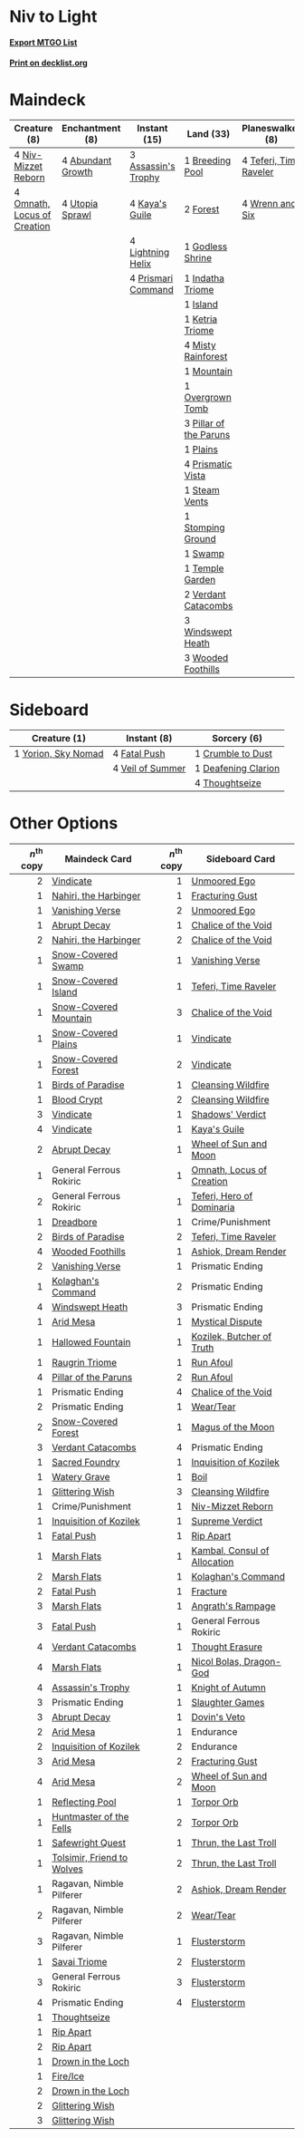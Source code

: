 # Niv to Light

#### [Export MTGO List](../collection/Niv%20to%20Light/Niv%20to%20Light.txt)
#### [Print on decklist.org](http://decklist.org/?deckmain=4%09Abundant%20Growth%0A3%09Assassin's%20Trophy%0A1%09Breeding%20Pool%0A4%09Bring%20to%20Light%0A2%09Forest%0A1%09Godless%20Shrine%0A1%09Indatha%20Triome%0A1%09Island%0A4%09Kaya's%20Guile%0A1%09Ketria%20Triome%0A4%09Lightning%20Helix%0A4%09Misty%20Rainforest%0A1%09Mountain%0A4%09Niv-Mizzet%20Reborn%0A4%09Omnath,%20Locus%20of%20Creation%0A1%09Overgrown%20Tomb%0A3%09Pillar%20of%20the%20Paruns%0A1%09Plains%0A4%09Prismari%20Command%0A4%09Prismatic%20Vista%0A1%09Steam%20Vents%0A1%09Stomping%20Ground%0A1%09Supreme%20Verdict%0A1%09Swamp%0A4%09Teferi,%20Time%20Raveler%0A1%09Temple%20Garden%0A1%09Unmoored%20Ego%0A4%09Utopia%20Sprawl%0A1%09Valki,%20God%20of%20Lies%0A2%09Verdant%20Catacombs%0A1%09Vindicate%0A3%09Windswept%20Heath%0A3%09Wooded%20Foothills%0A4%09Wrenn%20and%20Six&deckside=1%09Crumble%20to%20Dust%0A1%09Deafening%20Clarion%0A4%09Fatal%20Push%0A4%09Thoughtseize%0A4%09Veil%20of%20Summer%0A1%09Yorion,%20Sky%20Nomad)
# Maindeck

|                                             Creature (8)                                             |                                      Enchantment (8)                                       |                                         Instant (15)                                         |                                            Land (33)                                            |                                        Planeswalker (8)                                         |                                        Sorcery (7)                                         |    Unknown (1)     |
|------------------------------------------------------------------------------------------------------|--------------------------------------------------------------------------------------------|----------------------------------------------------------------------------------------------|-------------------------------------------------------------------------------------------------|-------------------------------------------------------------------------------------------------|--------------------------------------------------------------------------------------------|--------------------|
|4 [Niv-Mizzet Reborn](http://gatherer.wizards.com/Pages/Card/Details.aspx?multiverseid=461135)        |4 [Abundant Growth](http://gatherer.wizards.com/Pages/Card/Details.aspx?multiverseid=240017)|3 [Assassin's Trophy](http://gatherer.wizards.com/Pages/Card/Details.aspx?multiverseid=452902)|1 [Breeding Pool](http://gatherer.wizards.com/Pages/Card/Details.aspx?multiverseid=97088)        |4 [Teferi, Time Raveler](http://gatherer.wizards.com/Pages/Card/Details.aspx?multiverseid=461148)|4 [Bring to Light](http://gatherer.wizards.com/Pages/Card/Details.aspx?multiverseid=401831) |1 Valki, God of Lies|
|4 [Omnath, Locus of Creation](http://gatherer.wizards.com/Pages/Card/Details.aspx?multiverseid=491883)|4 [Utopia Sprawl](http://gatherer.wizards.com/Pages/Card/Details.aspx?multiverseid=442181)  |4 [Kaya's Guile](http://gatherer.wizards.com/Pages/Card/Details.aspx?multiverseid=464154)     |2 [Forest](http://gatherer.wizards.com/Pages/Card/Details.aspx?multiverseid=439860)              |4 [Wrenn and Six](http://gatherer.wizards.com/Pages/Card/Details.aspx?multiverseid=464166)       |1 [Supreme Verdict](http://gatherer.wizards.com/Pages/Card/Details.aspx?multiverseid=438776)|                    |
|                                                                                                      |                                                                                            |4 [Lightning Helix](http://gatherer.wizards.com/Pages/Card/Details.aspx?multiverseid=249386)  |1 [Godless Shrine](http://gatherer.wizards.com/Pages/Card/Details.aspx?multiverseid=405099)      |                                                                                                 |1 [Unmoored Ego](http://gatherer.wizards.com/Pages/Card/Details.aspx?multiverseid=452962)   |                    |
|                                                                                                      |                                                                                            |4 [Prismari Command](http://gatherer.wizards.com/Pages/Card/Details.aspx?multiverseid=513706) |1 [Indatha Triome](http://gatherer.wizards.com/Pages/Card/Details.aspx?multiverseid=479768)      |                                                                                                 |1 [Vindicate](http://gatherer.wizards.com/Pages/Card/Details.aspx?multiverseid=442208)      |                    |
|                                                                                                      |                                                                                            |                                                                                              |1 [Island](http://gatherer.wizards.com/Pages/Card/Details.aspx?multiverseid=439857)              |                                                                                                 |                                                                                            |                    |
|                                                                                                      |                                                                                            |                                                                                              |1 [Ketria Triome](http://gatherer.wizards.com/Pages/Card/Details.aspx?multiverseid=479770)       |                                                                                                 |                                                                                            |                    |
|                                                                                                      |                                                                                            |                                                                                              |4 [Misty Rainforest](http://gatherer.wizards.com/Pages/Card/Details.aspx?multiverseid=405102)    |                                                                                                 |                                                                                            |                    |
|                                                                                                      |                                                                                            |                                                                                              |1 [Mountain](http://gatherer.wizards.com/Pages/Card/Details.aspx?multiverseid=439859)            |                                                                                                 |                                                                                            |                    |
|                                                                                                      |                                                                                            |                                                                                              |1 [Overgrown Tomb](http://gatherer.wizards.com/Pages/Card/Details.aspx?multiverseid=405103)      |                                                                                                 |                                                                                            |                    |
|                                                                                                      |                                                                                            |                                                                                              |3 [Pillar of the Paruns](http://gatherer.wizards.com/Pages/Card/Details.aspx?multiverseid=107279)|                                                                                                 |                                                                                            |                    |
|                                                                                                      |                                                                                            |                                                                                              |1 [Plains](http://gatherer.wizards.com/Pages/Card/Details.aspx?multiverseid=439856)              |                                                                                                 |                                                                                            |                    |
|                                                                                                      |                                                                                            |                                                                                              |4 [Prismatic Vista](http://gatherer.wizards.com/Pages/Card/Details.aspx?multiverseid=464193)     |                                                                                                 |                                                                                            |                    |
|                                                                                                      |                                                                                            |                                                                                              |1 [Steam Vents](http://gatherer.wizards.com/Pages/Card/Details.aspx?multiverseid=405109)         |                                                                                                 |                                                                                            |                    |
|                                                                                                      |                                                                                            |                                                                                              |1 [Stomping Ground](http://gatherer.wizards.com/Pages/Card/Details.aspx?multiverseid=405110)     |                                                                                                 |                                                                                            |                    |
|                                                                                                      |                                                                                            |                                                                                              |1 [Swamp](http://gatherer.wizards.com/Pages/Card/Details.aspx?multiverseid=439858)               |                                                                                                 |                                                                                            |                    |
|                                                                                                      |                                                                                            |                                                                                              |1 [Temple Garden](http://gatherer.wizards.com/Pages/Card/Details.aspx?multiverseid=405112)       |                                                                                                 |                                                                                            |                    |
|                                                                                                      |                                                                                            |                                                                                              |2 [Verdant Catacombs](http://gatherer.wizards.com/Pages/Card/Details.aspx?multiverseid=405113)   |                                                                                                 |                                                                                            |                    |
|                                                                                                      |                                                                                            |                                                                                              |3 [Windswept Heath](http://gatherer.wizards.com/Pages/Card/Details.aspx?multiverseid=405115)     |                                                                                                 |                                                                                            |                    |
|                                                                                                      |                                                                                            |                                                                                              |3 [Wooded Foothills](http://gatherer.wizards.com/Pages/Card/Details.aspx?multiverseid=405116)    |                                                                                                 |                                                                                            |                    |


# Sideboard

|                                         Creature (1)                                         |                                        Instant (8)                                        |                                         Sorcery (6)                                          |
|----------------------------------------------------------------------------------------------|-------------------------------------------------------------------------------------------|----------------------------------------------------------------------------------------------|
|1 [Yorion, Sky Nomad](http://gatherer.wizards.com/Pages/Card/Details.aspx?multiverseid=479752)|4 [Fatal Push](http://gatherer.wizards.com/Pages/Card/Details.aspx?multiverseid=423724)    |1 [Crumble to Dust](http://gatherer.wizards.com/Pages/Card/Details.aspx?multiverseid=401850)  |
|                                                                                              |4 [Veil of Summer](http://gatherer.wizards.com/Pages/Card/Details.aspx?multiverseid=466952)|1 [Deafening Clarion](http://gatherer.wizards.com/Pages/Card/Details.aspx?multiverseid=452915)|
|                                                                                              |                                                                                           |4 [Thoughtseize](http://gatherer.wizards.com/Pages/Card/Details.aspx?multiverseid=438676)     |


# Other Options

|*n*<sup>th</sup> copy|                                            Maindeck Card                                            |*n*<sup>th</sup> copy|                                            Sideboard Card                                             |
|--------------------:|-----------------------------------------------------------------------------------------------------|--------------------:|-------------------------------------------------------------------------------------------------------|
|                    2|[Vindicate](http://gatherer.wizards.com/Pages/Card/Details.aspx?multiverseid=442208)                 |                    1|[Unmoored Ego](http://gatherer.wizards.com/Pages/Card/Details.aspx?multiverseid=452962)                |
|                    1|[Nahiri, the Harbinger](http://gatherer.wizards.com/Pages/Card/Details.aspx?multiverseid=463948)     |                    1|[Fracturing Gust](http://gatherer.wizards.com/Pages/Card/Details.aspx?multiverseid=146759)             |
|                    1|[Vanishing Verse](http://gatherer.wizards.com/Pages/Card/Details.aspx?multiverseid=513736)           |                    2|[Unmoored Ego](http://gatherer.wizards.com/Pages/Card/Details.aspx?multiverseid=452962)                |
|                    1|[Abrupt Decay](http://gatherer.wizards.com/Pages/Card/Details.aspx?multiverseid=456061)              |                    1|[Chalice of the Void](http://gatherer.wizards.com/Pages/Card/Details.aspx?multiverseid=442211)         |
|                    2|[Nahiri, the Harbinger](http://gatherer.wizards.com/Pages/Card/Details.aspx?multiverseid=463948)     |                    2|[Chalice of the Void](http://gatherer.wizards.com/Pages/Card/Details.aspx?multiverseid=442211)         |
|                    1|[Snow-Covered Swamp](http://gatherer.wizards.com/Pages/Card/Details.aspx?multiverseid=121256)        |                    1|[Vanishing Verse](http://gatherer.wizards.com/Pages/Card/Details.aspx?multiverseid=513736)             |
|                    1|[Snow-Covered Island](http://gatherer.wizards.com/Pages/Card/Details.aspx?multiverseid=121130)       |                    1|[Teferi, Time Raveler](http://gatherer.wizards.com/Pages/Card/Details.aspx?multiverseid=461148)        |
|                    1|[Snow-Covered Mountain](http://gatherer.wizards.com/Pages/Card/Details.aspx?multiverseid=121233)     |                    3|[Chalice of the Void](http://gatherer.wizards.com/Pages/Card/Details.aspx?multiverseid=442211)         |
|                    1|[Snow-Covered Plains](http://gatherer.wizards.com/Pages/Card/Details.aspx?multiverseid=121267)       |                    1|[Vindicate](http://gatherer.wizards.com/Pages/Card/Details.aspx?multiverseid=442208)                   |
|                    1|[Snow-Covered Forest](http://gatherer.wizards.com/Pages/Card/Details.aspx?multiverseid=121192)       |                    2|[Vindicate](http://gatherer.wizards.com/Pages/Card/Details.aspx?multiverseid=442208)                   |
|                    1|[Birds of Paradise](http://gatherer.wizards.com/Pages/Card/Details.aspx?multiverseid=129906)         |                    1|[Cleansing Wildfire](http://gatherer.wizards.com/Pages/Card/Details.aspx?multiverseid=491777)          |
|                    1|[Blood Crypt](http://gatherer.wizards.com/Pages/Card/Details.aspx?multiverseid=97102)                |                    2|[Cleansing Wildfire](http://gatherer.wizards.com/Pages/Card/Details.aspx?multiverseid=491777)          |
|                    3|[Vindicate](http://gatherer.wizards.com/Pages/Card/Details.aspx?multiverseid=442208)                 |                    1|[Shadows' Verdict](http://gatherer.wizards.com/Pages/Card/Details.aspx?multiverseid=491762)            |
|                    4|[Vindicate](http://gatherer.wizards.com/Pages/Card/Details.aspx?multiverseid=442208)                 |                    1|[Kaya's Guile](http://gatherer.wizards.com/Pages/Card/Details.aspx?multiverseid=464154)                |
|                    2|[Abrupt Decay](http://gatherer.wizards.com/Pages/Card/Details.aspx?multiverseid=456061)              |                    1|[Wheel of Sun and Moon](http://gatherer.wizards.com/Pages/Card/Details.aspx?multiverseid=146740)       |
|                    1|General Ferrous Rokiric                                                                              |                    1|[Omnath, Locus of Creation](http://gatherer.wizards.com/Pages/Card/Details.aspx?multiverseid=491883)   |
|                    2|General Ferrous Rokiric                                                                              |                    1|[Teferi, Hero of Dominaria](http://gatherer.wizards.com/Pages/Card/Details.aspx?multiverseid=443095)   |
|                    1|[Dreadbore](http://gatherer.wizards.com/Pages/Card/Details.aspx?multiverseid=430622)                 |                    1|Crime/Punishment                                                                                       |
|                    2|[Birds of Paradise](http://gatherer.wizards.com/Pages/Card/Details.aspx?multiverseid=129906)         |                    2|[Teferi, Time Raveler](http://gatherer.wizards.com/Pages/Card/Details.aspx?multiverseid=461148)        |
|                    4|[Wooded Foothills](http://gatherer.wizards.com/Pages/Card/Details.aspx?multiverseid=405116)          |                    1|[Ashiok, Dream Render](http://gatherer.wizards.com/Pages/Card/Details.aspx?multiverseid=461155)        |
|                    2|[Vanishing Verse](http://gatherer.wizards.com/Pages/Card/Details.aspx?multiverseid=513736)           |                    1|Prismatic Ending                                                                                       |
|                    1|[Kolaghan's Command](http://gatherer.wizards.com/Pages/Card/Details.aspx?multiverseid=394613)        |                    2|Prismatic Ending                                                                                       |
|                    4|[Windswept Heath](http://gatherer.wizards.com/Pages/Card/Details.aspx?multiverseid=405115)           |                    3|Prismatic Ending                                                                                       |
|                    1|[Arid Mesa](http://gatherer.wizards.com/Pages/Card/Details.aspx?multiverseid=405092)                 |                    1|[Mystical Dispute](http://gatherer.wizards.com/Pages/Card/Details.aspx?multiverseid=473020)            |
|                    1|[Hallowed Fountain](http://gatherer.wizards.com/Pages/Card/Details.aspx?multiverseid=97071)          |                    1|[Kozilek, Butcher of Truth](http://gatherer.wizards.com/Pages/Card/Details.aspx?multiverseid=397668)   |
|                    1|[Raugrin Triome](http://gatherer.wizards.com/Pages/Card/Details.aspx?multiverseid=479771)            |                    1|[Run Afoul](http://gatherer.wizards.com/Pages/Card/Details.aspx?multiverseid=485524)                   |
|                    4|[Pillar of the Paruns](http://gatherer.wizards.com/Pages/Card/Details.aspx?multiverseid=107279)      |                    2|[Run Afoul](http://gatherer.wizards.com/Pages/Card/Details.aspx?multiverseid=485524)                   |
|                    1|Prismatic Ending                                                                                     |                    4|[Chalice of the Void](http://gatherer.wizards.com/Pages/Card/Details.aspx?multiverseid=442211)         |
|                    2|Prismatic Ending                                                                                     |                    1|[Wear/Tear](http://gatherer.wizards.com/Pages/Card/Details.aspx?multiverseid=368950)                   |
|                    2|[Snow-Covered Forest](http://gatherer.wizards.com/Pages/Card/Details.aspx?multiverseid=121192)       |                    1|[Magus of the Moon](http://gatherer.wizards.com/Pages/Card/Details.aspx?multiverseid=136152)           |
|                    3|[Verdant Catacombs](http://gatherer.wizards.com/Pages/Card/Details.aspx?multiverseid=405113)         |                    4|Prismatic Ending                                                                                       |
|                    1|[Sacred Foundry](http://gatherer.wizards.com/Pages/Card/Details.aspx?multiverseid=405106)            |                    1|[Inquisition of Kozilek](http://gatherer.wizards.com/Pages/Card/Details.aspx?multiverseid=416897)      |
|                    1|[Watery Grave](http://gatherer.wizards.com/Pages/Card/Details.aspx?multiverseid=405114)              |                    1|[Boil](http://gatherer.wizards.com/Pages/Card/Details.aspx?multiverseid=14630)                         |
|                    1|[Glittering Wish](http://gatherer.wizards.com/Pages/Card/Details.aspx?multiverseid=136157)           |                    3|[Cleansing Wildfire](http://gatherer.wizards.com/Pages/Card/Details.aspx?multiverseid=491777)          |
|                    1|Crime/Punishment                                                                                     |                    1|[Niv-Mizzet Reborn](http://gatherer.wizards.com/Pages/Card/Details.aspx?multiverseid=461135)           |
|                    1|[Inquisition of Kozilek](http://gatherer.wizards.com/Pages/Card/Details.aspx?multiverseid=416897)    |                    1|[Supreme Verdict](http://gatherer.wizards.com/Pages/Card/Details.aspx?multiverseid=438776)             |
|                    1|[Fatal Push](http://gatherer.wizards.com/Pages/Card/Details.aspx?multiverseid=423724)                |                    1|[Rip Apart](http://gatherer.wizards.com/Pages/Card/Details.aspx?multiverseid=513717)                   |
|                    1|[Marsh Flats](http://gatherer.wizards.com/Pages/Card/Details.aspx?multiverseid=405101)               |                    1|[Kambal, Consul of Allocation](http://gatherer.wizards.com/Pages/Card/Details.aspx?multiverseid=417756)|
|                    2|[Marsh Flats](http://gatherer.wizards.com/Pages/Card/Details.aspx?multiverseid=405101)               |                    1|[Kolaghan's Command](http://gatherer.wizards.com/Pages/Card/Details.aspx?multiverseid=394613)          |
|                    2|[Fatal Push](http://gatherer.wizards.com/Pages/Card/Details.aspx?multiverseid=423724)                |                    1|[Fracture](http://gatherer.wizards.com/Pages/Card/Details.aspx?multiverseid=513680)                    |
|                    3|[Marsh Flats](http://gatherer.wizards.com/Pages/Card/Details.aspx?multiverseid=405101)               |                    1|[Angrath's Rampage](http://gatherer.wizards.com/Pages/Card/Details.aspx?multiverseid=461112)           |
|                    3|[Fatal Push](http://gatherer.wizards.com/Pages/Card/Details.aspx?multiverseid=423724)                |                    1|General Ferrous Rokiric                                                                                |
|                    4|[Verdant Catacombs](http://gatherer.wizards.com/Pages/Card/Details.aspx?multiverseid=405113)         |                    1|[Thought Erasure](http://gatherer.wizards.com/Pages/Card/Details.aspx?multiverseid=452956)             |
|                    4|[Marsh Flats](http://gatherer.wizards.com/Pages/Card/Details.aspx?multiverseid=405101)               |                    1|[Nicol Bolas, Dragon-God](http://gatherer.wizards.com/Pages/Card/Details.aspx?multiverseid=463947)     |
|                    4|[Assassin's Trophy](http://gatherer.wizards.com/Pages/Card/Details.aspx?multiverseid=452902)         |                    1|[Knight of Autumn](http://gatherer.wizards.com/Pages/Card/Details.aspx?multiverseid=452933)            |
|                    3|Prismatic Ending                                                                                     |                    1|[Slaughter Games](http://gatherer.wizards.com/Pages/Card/Details.aspx?multiverseid=290532)             |
|                    3|[Abrupt Decay](http://gatherer.wizards.com/Pages/Card/Details.aspx?multiverseid=456061)              |                    1|[Dovin's Veto](http://gatherer.wizards.com/Pages/Card/Details.aspx?multiverseid=461120)                |
|                    2|[Arid Mesa](http://gatherer.wizards.com/Pages/Card/Details.aspx?multiverseid=405092)                 |                    1|Endurance                                                                                              |
|                    2|[Inquisition of Kozilek](http://gatherer.wizards.com/Pages/Card/Details.aspx?multiverseid=416897)    |                    2|Endurance                                                                                              |
|                    3|[Arid Mesa](http://gatherer.wizards.com/Pages/Card/Details.aspx?multiverseid=405092)                 |                    2|[Fracturing Gust](http://gatherer.wizards.com/Pages/Card/Details.aspx?multiverseid=146759)             |
|                    4|[Arid Mesa](http://gatherer.wizards.com/Pages/Card/Details.aspx?multiverseid=405092)                 |                    2|[Wheel of Sun and Moon](http://gatherer.wizards.com/Pages/Card/Details.aspx?multiverseid=146740)       |
|                    1|[Reflecting Pool](http://gatherer.wizards.com/Pages/Card/Details.aspx?multiverseid=382342)           |                    1|[Torpor Orb](http://gatherer.wizards.com/Pages/Card/Details.aspx?multiverseid=233069)                  |
|                    1|[Huntmaster of the Fells](http://gatherer.wizards.com/Pages/Card/Details.aspx?multiverseid=262875)   |                    2|[Torpor Orb](http://gatherer.wizards.com/Pages/Card/Details.aspx?multiverseid=233069)                  |
|                    1|[Safewright Quest](http://gatherer.wizards.com/Pages/Card/Details.aspx?multiverseid=142038)          |                    1|[Thrun, the Last Troll](http://gatherer.wizards.com/Pages/Card/Details.aspx?multiverseid=214050)       |
|                    1|[Tolsimir, Friend to Wolves](http://gatherer.wizards.com/Pages/Card/Details.aspx?multiverseid=461151)|                    2|[Thrun, the Last Troll](http://gatherer.wizards.com/Pages/Card/Details.aspx?multiverseid=214050)       |
|                    1|Ragavan, Nimble Pilferer                                                                             |                    2|[Ashiok, Dream Render](http://gatherer.wizards.com/Pages/Card/Details.aspx?multiverseid=461155)        |
|                    2|Ragavan, Nimble Pilferer                                                                             |                    2|[Wear/Tear](http://gatherer.wizards.com/Pages/Card/Details.aspx?multiverseid=368950)                   |
|                    3|Ragavan, Nimble Pilferer                                                                             |                    1|[Flusterstorm](http://gatherer.wizards.com/Pages/Card/Details.aspx?multiverseid=228255)                |
|                    1|[Savai Triome](http://gatherer.wizards.com/Pages/Card/Details.aspx?multiverseid=479773)              |                    2|[Flusterstorm](http://gatherer.wizards.com/Pages/Card/Details.aspx?multiverseid=228255)                |
|                    3|General Ferrous Rokiric                                                                              |                    3|[Flusterstorm](http://gatherer.wizards.com/Pages/Card/Details.aspx?multiverseid=228255)                |
|                    4|Prismatic Ending                                                                                     |                    4|[Flusterstorm](http://gatherer.wizards.com/Pages/Card/Details.aspx?multiverseid=228255)                |
|                    1|[Thoughtseize](http://gatherer.wizards.com/Pages/Card/Details.aspx?multiverseid=438676)              |                     |                                                                                                       |
|                    1|[Rip Apart](http://gatherer.wizards.com/Pages/Card/Details.aspx?multiverseid=513717)                 |                     |                                                                                                       |
|                    2|[Rip Apart](http://gatherer.wizards.com/Pages/Card/Details.aspx?multiverseid=513717)                 |                     |                                                                                                       |
|                    1|[Drown in the Loch](http://gatherer.wizards.com/Pages/Card/Details.aspx?multiverseid=473150)         |                     |                                                                                                       |
|                    1|[Fire/Ice](http://gatherer.wizards.com/Pages/Card/Details.aspx?multiverseid=27165)                   |                     |                                                                                                       |
|                    2|[Drown in the Loch](http://gatherer.wizards.com/Pages/Card/Details.aspx?multiverseid=473150)         |                     |                                                                                                       |
|                    2|[Glittering Wish](http://gatherer.wizards.com/Pages/Card/Details.aspx?multiverseid=136157)           |                     |                                                                                                       |
|                    3|[Glittering Wish](http://gatherer.wizards.com/Pages/Card/Details.aspx?multiverseid=136157)           |                     |                                                                                                       |


